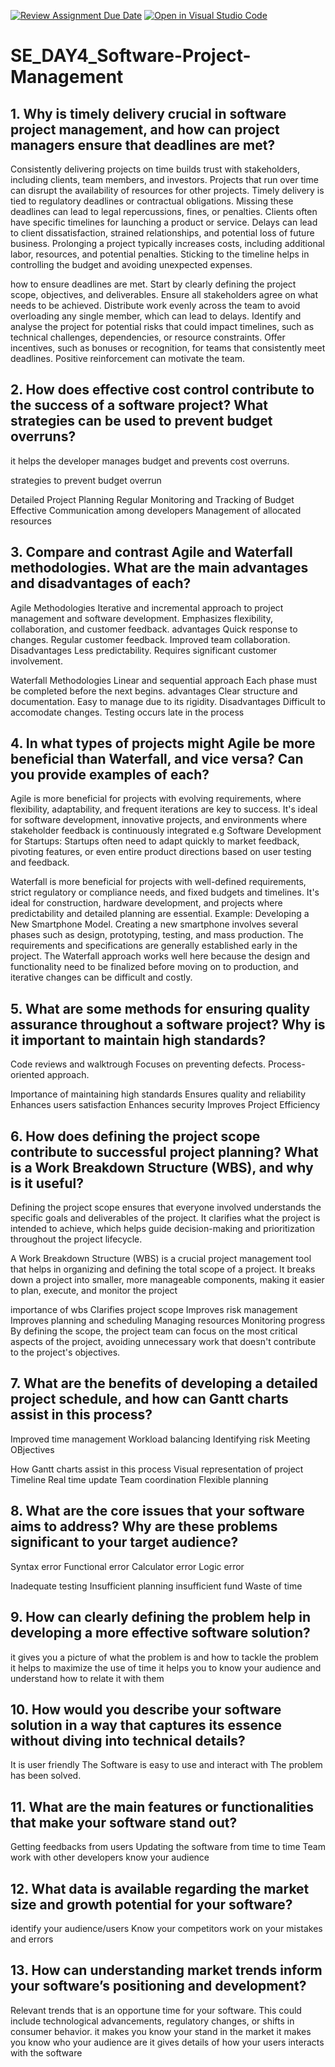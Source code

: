 [![Review Assignment Due Date](https://classroom.github.com/assets/deadline-readme-button-22041afd0340ce965d47ae6ef1cefeee28c7c493a6346c4f15d667ab976d596c.svg)](https://classroom.github.com/a/9pw6JKcu)
[![Open in Visual Studio Code](https://classroom.github.com/assets/open-in-vscode-2e0aaae1b6195c2367325f4f02e2d04e9abb55f0b24a779b69b11b9e10269abc.svg)](https://classroom.github.com/online_ide?assignment_repo_id=15714726&assignment_repo_type=AssignmentRepo)
# SE_DAY4_Software-Project-Management
## 1. Why is timely delivery crucial in software project management, and how can project managers ensure that deadlines are met?
Consistently delivering projects on time builds trust with stakeholders, including clients, team members, and investors. 
Projects that run over time can disrupt the availability of resources for other projects. 
Timely delivery is tied to regulatory deadlines or contractual obligations. Missing these deadlines can lead to legal repercussions, fines, or penalties.
Clients often have specific timelines for launching a product or service. Delays can lead to client dissatisfaction, strained relationships, and potential loss of future business.
Prolonging a project typically increases costs, including additional labor, resources, and potential penalties. Sticking to the timeline helps in controlling the budget and avoiding unexpected expenses.

how to ensure deadlines are met.
Start by clearly defining the project scope, objectives, and deliverables. Ensure all stakeholders agree on what needs to be achieved.
Distribute work evenly across the team to avoid overloading any single member, which can lead to delays.
Identify and analyse the project for potential risks that could impact timelines, such as technical challenges, dependencies, or resource constraints.
Offer incentives, such as bonuses or recognition, for teams that consistently meet deadlines. Positive reinforcement can motivate the team.

## 2. How does effective cost control contribute to the success of a software project? What strategies can be used to prevent budget overruns?
it helps the developer manages budget and prevents cost overruns.

strategies to prevent budget overrun

Detailed Project Planning
Regular Monitoring and Tracking of Budget
Effective Communication among developers
Management of allocated resources

## 3. Compare and contrast Agile and Waterfall methodologies. What are the main advantages and disadvantages of each?
Agile Methodologies
Iterative and incremental approach to project management and software development.
Emphasizes flexibility, collaboration, and customer feedback.
advantages
Quick response to changes.
Regular customer feedback.
Improved team collaboration.
Disadvantages
Less predictability.
Requires significant customer involvement.

Waterfall Methodologies
Linear and sequential approach
Each phase must be completed before the next begins.
advantages
Clear structure and documentation.
Easy to manage due to its rigidity.
Disadvantages
Difficult to accomodate changes.
Testing occurs late in the process

## 4. In what types of projects might Agile be more beneficial than Waterfall, and vice versa? Can you provide examples of each?
Agile is more beneficial for projects with evolving requirements, where flexibility, adaptability, and frequent iterations are key to success. It's ideal for software development, innovative projects, and environments where stakeholder feedback is continuously integrated e.g Software Development for Startups: Startups often need to adapt quickly to market feedback, pivoting features, or even entire product directions based on user testing and feedback.

Waterfall is more beneficial for projects with well-defined requirements, strict regulatory or compliance needs, and fixed budgets and timelines. It's ideal for construction, hardware development, and projects where predictability and detailed planning are essential. Example: Developing a New Smartphone Model. Creating a new smartphone involves several phases such as design, prototyping, testing, and mass production. The requirements and specifications are generally established early in the project. The Waterfall approach works well here because the design and functionality need to be finalized before moving on to production, and iterative changes can be difficult and costly.

## 5. What are some methods for ensuring quality assurance throughout a software project? Why is it important to maintain high standards?
Code reviews and walktrough
Focuses on preventing defects.
Process-oriented approach.

Importance of maintaining high standards
Ensures quality and reliability
Enhances users satisfaction
Enhances security
Improves Project Efficiency

## 6. How does defining the project scope contribute to successful project planning? What is a Work Breakdown Structure (WBS), and why is it useful?
Defining the project scope ensures that everyone involved understands the specific goals and deliverables of the project. It clarifies what the project is intended to achieve, which helps guide decision-making and prioritization throughout the project lifecycle.

A Work Breakdown Structure (WBS) is a crucial project management tool that helps in organizing and defining the total scope of a project. It breaks down a project into smaller, more manageable components, making it easier to plan, execute, and monitor the project


importance of wbs
Clarifies project scope
Improves risk management
Improves planning and scheduling
Managing resources
Monitoring progress
By defining the scope, the project team can focus on the most critical aspects of the project, avoiding unnecessary work that doesn't contribute to the project's objectives.

## 7. What are the benefits of developing a detailed project schedule, and how can Gantt charts assist in this process?
Improved time management
Workload balancing
Identifying risk
Meeting OBjectives

How Gantt charts assist in this process
Visual representation of project Timeline
Real time update
Team coordination
Flexible planning


## 8. What are the core issues that your software aims to address? Why are these problems significant to your target audience?
Syntax error
Functional error
Calculator error
Logic error

Inadequate testing
Insufficient planning
insufficient fund
Waste of time

## 9. How can clearly defining the problem help in developing a more effective software solution?
it gives you a picture of what the problem is and how to tackle the problem
it helps to maximize the use of time
it helps you to know your audience and understand how to relate it with them

## 10. How would you describe your software solution in a way that captures its essence without diving into technical details?
It is user friendly
The Software is easy to use and interact with
The problem has been solved.

## 11. What are the main features or functionalities that make your software stand out?
Getting feedbacks from users
Updating the software from time to time
Team work with other developers
know your audience

## 12. What data is available regarding the market size and growth potential for your software?
identify your audience/users
Know your competitors
work on your mistakes and errors

## 13. How can understanding market trends inform your software’s positioning and development?
Relevant trends that is an opportune time for your software. This could include technological advancements, regulatory changes, or shifts in consumer behavior.
it makes you know your stand in the market
it makes you know who your audience are
it gives details of how your users interacts with the software



